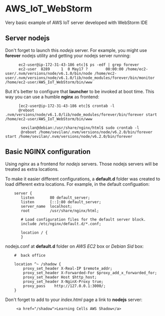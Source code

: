 # AWS_IoT_WebStorm
Very basic example of AWS IoT server developed with WebStorm IDE

## Server nodejs
Don't forget to launch this *nodejs* server. For example, you might use **forever** nodejs utility and getting your nodejs server running:

          ec2-user@ip-172-31-43-186 etc]$ ps -edf | grep forever
          ec2-user  8289     1  0 May17 ?        00:00:00 /home/ec2-user/.nvm/versions/node/v6.1.0/bin/node /home/ec2-user/.nvm/versions/node/v6.1.0/lib/node_modules/forever/bin/monitor /home/ec2-user/AWS_IoT_WebStorm/bin/www

But it's better to configure that **launcher** to be invoked at boot time. This way you can use a humble **nginx** as frontend:

          [ec2-user@ip-172-31-43-186 etc]$ crontab -l
          @reboot .nvm/versions/node/v6.1.0/lib/node_modules/forever/bin/forever start /home/ec2-user/AWS_IoT_WebStorm/bin/www
           
           sevilan@debian:/usr/share/nginx/html$ sudo crontab -l
           @reboot /home/sevilan/.nvm/versions/node/v6.2.0/bin/forever start /home/sevilan/.nvm/versions/node/v6.2.0/bin/forever


## Basic NGINX configuration
Using *nginx* as a frontend for *nodejs* servers. Those nodejs servers will be treated as extra locations.

To make it easier different configurations, a **default.d** folder was created to load different extra locations. For example, in the default configuation:

        server {
           listen       80 default_server;
           listen       [::]:80 default_server;
           server_name  localhost;
           root         /usr/share/nginx/html;

           # Load configuration files for the default server block.
           include /etc/nginx/default.d/*.conf;

           location / {
           }

nodejs.conf at **default.d** folder on *AWS EC2* box or *Debian Sid* box:

        #  back office

        location ^~ /shadow {
            proxy_set_header X-Real-IP $remote_addr;
            proxy_set_header X-Forwarded-For $proxy_add_x_forwarded_for;
            proxy_set_header Host $http_host;
            proxy_set_header X-NginX-Proxy true;
            proxy_pass    http://127.0.0.1:3000/;
        }  
        
Don't forget to add to your *index.html* page a link to **nodejs** server:

         <a href="/shadow">Learning Cells AWS Shadow</a>
 
